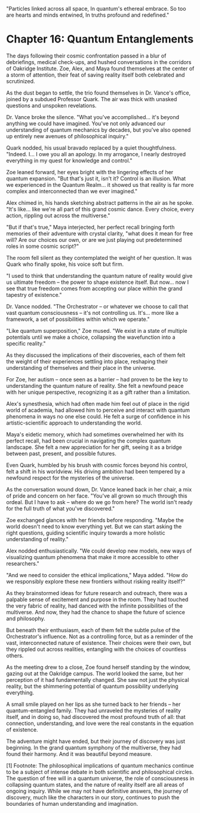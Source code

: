 "Particles linked across all space,
In quantum's ethereal embrace.
So too are hearts and minds entwined,
In truths profound and redefined."

# Chapter 16: Quantum Entanglements

The days following their cosmic confrontation passed in a blur of debriefings, medical check-ups, and hushed conversations in the corridors of Oakridge Institute. Zoe, Alex, and Maya found themselves at the center of a storm of attention, their feat of saving reality itself both celebrated and scrutinized.

As the dust began to settle, the trio found themselves in Dr. Vance's office, joined by a subdued Professor Quark. The air was thick with unasked questions and unspoken revelations.

Dr. Vance broke the silence. "What you've accomplished... it's beyond anything we could have imagined. You've not only advanced our understanding of quantum mechanics by decades, but you've also opened up entirely new avenues of philosophical inquiry."

Quark nodded, his usual bravado replaced by a quiet thoughtfulness. "Indeed. I... I owe you all an apology. In my arrogance, I nearly destroyed everything in my quest for knowledge and control."

Zoe leaned forward, her eyes bright with the lingering effects of her quantum expansion. "But that's just it, isn't it? Control is an illusion. What we experienced in the Quantum Realm... it showed us that reality is far more complex and interconnected than we ever imagined."

Alex chimed in, his hands sketching abstract patterns in the air as he spoke. "It's like... like we're all part of this grand cosmic dance. Every choice, every action, rippling out across the multiverse."

"But if that's true," Maya interjected, her perfect recall bringing forth memories of their adventure with crystal clarity, "what does it mean for free will? Are our choices our own, or are we just playing out predetermined roles in some cosmic script?"

The room fell silent as they contemplated the weight of her question. It was Quark who finally spoke, his voice soft but firm.

"I used to think that understanding the quantum nature of reality would give us ultimate freedom – the power to shape existence itself. But now... now I see that true freedom comes from accepting our place within the grand tapestry of existence."

Dr. Vance nodded. "The Orchestrator – or whatever we choose to call that vast quantum consciousness – it's not controlling us. It's... more like a framework, a set of possibilities within which we operate."

"Like quantum superposition," Zoe mused. "We exist in a state of multiple potentials until we make a choice, collapsing the wavefunction into a specific reality."

As they discussed the implications of their discoveries, each of them felt the weight of their experiences settling into place, reshaping their understanding of themselves and their place in the universe.

For Zoe, her autism – once seen as a barrier – had proven to be the key to understanding the quantum nature of reality. She felt a newfound peace with her unique perspective, recognizing it as a gift rather than a limitation.

Alex's synesthesia, which had often made him feel out of place in the rigid world of academia, had allowed him to perceive and interact with quantum phenomena in ways no one else could. He felt a surge of confidence in his artistic-scientific approach to understanding the world.

Maya's eidetic memory, which had sometimes overwhelmed her with its perfect recall, had been crucial in navigating the complex quantum landscape. She felt a new appreciation for her gift, seeing it as a bridge between past, present, and possible futures.

Even Quark, humbled by his brush with cosmic forces beyond his control, felt a shift in his worldview. His driving ambition had been tempered by a newfound respect for the mysteries of the universe.

As the conversation wound down, Dr. Vance leaned back in her chair, a mix of pride and concern on her face. "You've all grown so much through this ordeal. But I have to ask – where do we go from here? The world isn't ready for the full truth of what you've discovered."

Zoe exchanged glances with her friends before responding. "Maybe the world doesn't need to know everything yet. But we can start asking the right questions, guiding scientific inquiry towards a more holistic understanding of reality."

Alex nodded enthusiastically. "We could develop new models, new ways of visualizing quantum phenomena that make it more accessible to other researchers."

"And we need to consider the ethical implications," Maya added. "How do we responsibly explore these new frontiers without risking reality itself?"

As they brainstormed ideas for future research and outreach, there was a palpable sense of excitement and purpose in the room. They had touched the very fabric of reality, had danced with the infinite possibilities of the multiverse. And now, they had the chance to shape the future of science and philosophy.

But beneath their enthusiasm, each of them felt the subtle pulse of the Orchestrator's influence. Not as a controlling force, but as a reminder of the vast, interconnected nature of existence. Their choices were their own, but they rippled out across realities, entangling with the choices of countless others.

As the meeting drew to a close, Zoe found herself standing by the window, gazing out at the Oakridge campus. The world looked the same, but her perception of it had fundamentally changed. She saw not just the physical reality, but the shimmering potential of quantum possibility underlying everything.

A small smile played on her lips as she turned back to her friends – her quantum-entangled family. They had unraveled the mysteries of reality itself, and in doing so, had discovered the most profound truth of all: that connection, understanding, and love were the real constants in the equation of existence.

The adventure might have ended, but their journey of discovery was just beginning. In the grand quantum symphony of the multiverse, they had found their harmony. And it was beautiful beyond measure.

[1] Footnote: The philosophical implications of quantum mechanics continue to be a subject of intense debate in both scientific and philosophical circles. The question of free will in a quantum universe, the role of consciousness in collapsing quantum states, and the nature of reality itself are all areas of ongoing inquiry. While we may not have definitive answers, the journey of discovery, much like the characters in our story, continues to push the boundaries of human understanding and imagination.